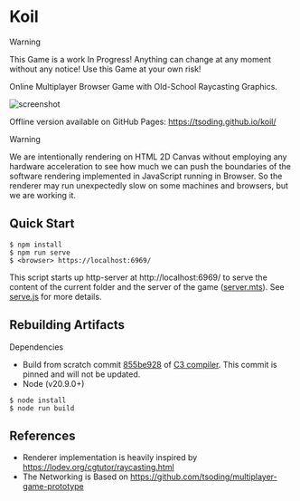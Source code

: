 # Koil

> [!WARNING]
> This Game is a work In Progress! Anything can change at any moment without any notice! Use this Game at your own risk!

Online Multiplayer Browser Game with Old-School Raycasting Graphics.

![screenshot](./screenshot.png)

Offline version available on GitHub Pages: https://tsoding.github.io/koil/

> [!WARNING]
> We are intentionally rendering on HTML 2D Canvas without employing any hardware acceleration to see how much we can push the boundaries of the software rendering implemented in JavaScript running in Browser. So the renderer may run unexpectedly slow on some machines and browsers, but we are working it.

## Quick Start

```console
$ npm install
$ npm run serve
$ <browser> https://localhost:6969/
```

This script starts up http-server at http://localhost:6969/ to serve the content of the current folder and the server of the game ([server.mts](./server.mts)). See [serve.js](./serve.js) for more details.

## Rebuilding Artifacts

Dependencies
- Build from scratch commit [855be928](https://github.com/c3lang/c3c/tree/855be9288121d0f7a67d277f7bbbbf57fbfa2597) of [C3 compiler](https://github.com/c3lang/c3c). This commit is pinned and will not be updated.
- Node (v20.9.0+)

```console
$ node install
$ node run build
```

## References

- Renderer implementation is heavily inspired by https://lodev.org/cgtutor/raycasting.html
- The Networking is Based on https://github.com/tsoding/multiplayer-game-prototype
